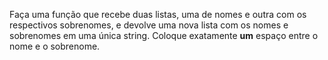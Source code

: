 Faça uma função que recebe duas listas, uma de nomes e outra com os respectivos sobrenomes, e devolve uma nova lista com os nomes e sobrenomes em uma única string. Coloque exatamente **um** espaço entre o nome e o sobrenome.